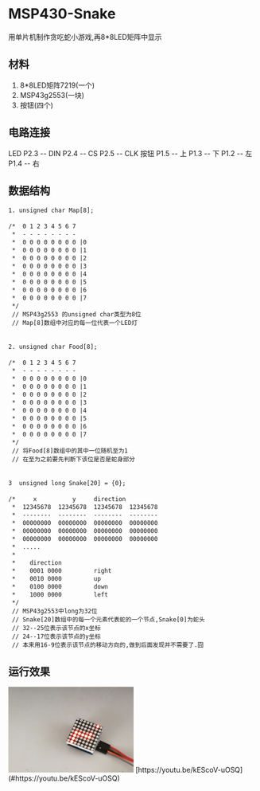 # MSP430-Snake
用单片机制作贪吃蛇小游戏,再8*8LED矩阵中显示

## 材料

1. 8*8LED矩阵7219(一个)
2. MSP43g2553(一块)
3. 按钮(四个)

## 电路连接
   LED 
   P2.3 -- DIN
   P2.4 -- CS
   P2.5 -- CLK
   按钮
   P1.5 -- 上
   P1.3 -- 下
   P1.2 -- 左
   P1.4 -- 右

## 数据结构

    1. unsigned char Map[8];

    /* 	0 1 2 3 4 5 6 7
     * 	- - - - - - - -
     * 	0 0 0 0 0 0 0 0 |0
     * 	0 0 0 0 0 0 0 0 |1
     * 	0 0 0 0 0 0 0 0 |2
     * 	0 0 0 0 0 0 0 0 |3
     * 	0 0 0 0 0 0 0 0 |4
     * 	0 0 0 0 0 0 0 0 |5
     * 	0 0 0 0 0 0 0 0 |6
     * 	0 0 0 0 0 0 0 0 |7
     */
     // MSP43g2553 的unsigned char类型为8位
     // Map[8]数组中对应的每一位代表一个LED灯


    2. unsigned char Food[8];

    /* 	0 1 2 3 4 5 6 7
     * 	- - - - - - - -
     * 	0 0 0 0 0 0 0 0 |0
     * 	0 0 0 0 0 0 0 0 |1
     * 	0 0 0 0 0 0 0 0 |2
     * 	0 0 0 0 0 0 0 0 |3
     * 	0 0 0 0 0 0 0 0 |4
     * 	0 0 0 0 0 0 0 0 |5
     * 	0 0 0 0 0 0 0 0 |6
     * 	0 0 0 0 0 0 0 0 |7
     */
     // 将Food[8]数组中的其中一位随机至为1
     // 在至为之前要先判断下该位是否是蛇身部分


    3  unsigned long Snake[20] = {0}; 

    /*     x		  y     direction
     *  12345678  12345678  12345678  12345678
     *  --------  --------  --------  --------
     *  00000000  00000000  00000000  00000000
     *  00000000  00000000  00000000  00000000
     *  00000000  00000000  00000000  00000000
     *  .....
     *
     *	  direction
     *	  0001 0000  		right
     *	  0010 0000  		up
     *	  0100 0000  		down
     *	  1000 0000  		left
     */
     // MSP43g2553中long为32位
     // Snake[20]数组中的每一个元素代表蛇的一个节点,Snake[0]为蛇头
     // 32--25位表示该节点的x坐标
     // 24--17位表示该节点的y坐标
     // 本来用16-9位表示该节点的移动方向的,做到后面发现并不需要了.囧


##  运行效果

<img src="img/msp430 snake-01.png" width = "50%" />
[https://youtu.be/kEScoV-uOSQ](#https://youtu.be/kEScoV-uOSQ)
